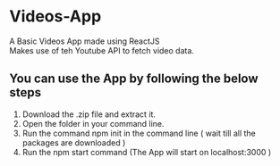 # Videos-App
A Basic Videos App made using ReactJS <br />
Makes use of teh Youtube API to fetch video data. <br />

## You can use the App by following the below steps <br />
1. Download the .zip file and extract it.
2. Open the folder in your command line.
3. Run the command npm init in the command line ( wait till all the packages are downloaded )
4. Run the npm start command (The App will start on localhost:3000 )

